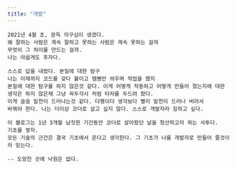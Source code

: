 ```yaml
---
title: "개발"
---
```


    2021년 4월 초, 문득 의구심이 생겼다.  
    왜 잘하는 사람은 계속 잘하고 못하는 사람은 계속 못하는 걸까  
    무엇이 그 차이를 만드는 걸까.  
    나는 아쉽게도 후자다.  

    스스로 답을 내렸다. 본질에 대한 탐구  
    나는 이제까지 코드를 갖다 붙이고 땜빵만 씌우며 작업을 했지  
    본질에 대한 탐구를 하지 않은것 같다. 이게 어떻게 작동하고 어떻게 만들어 졌는지에 대한  
    생각은 하지 않은채 그냥 꼭두각시 처럼 타자를 두드려 왔다.  
    이게 슬슬 밑천이 드러나는것 같다. 다행이다 생각보다 빨리 밑천이 드러나 버려서  
    바꿔야 한다. 나는 더이상 코더로 살고 싶지 않다. 스스로 개발자라 칭하고 싶다.  

    이 블로그는 1년 3개월 남짓한 기간동안 코더로 살아왔던 날을 청산하고자 하는 사투다.  
    기초를 쌓자.  
    모든 기술의 근간은 결국 기초에서 온다고 생각한다. 그 기초가 나를 개발자로 만들어 줄것이라 믿는다.  

    -- 도망친 곳에 낙원은 없다.  